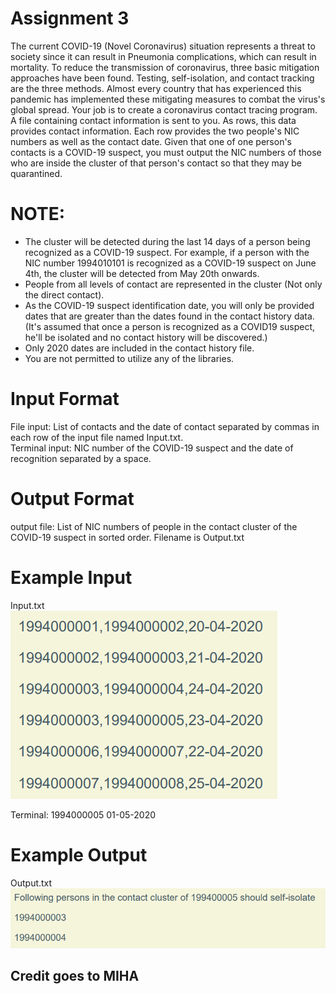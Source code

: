 # Assignment 3
The current COVID-19 (Novel Coronavirus) situation represents a 
threat to society since it can result in Pneumonia complications, 
which can result in mortality. To reduce the transmission of coronavirus, 
three basic mitigation approaches have been found. Testing, self-isolation, 
and contact tracking are the three methods. Almost every country that has 
experienced this pandemic has implemented these mitigating measures to 
combat the virus's global spread. Your job is to create a coronavirus 
contact tracing program. A file containing contact information is sent 
to you. As rows, this data provides contact information. Each row provides 
the two people's NIC numbers as well as the contact date. Given that one 
of one person's contacts is a COVID-19 suspect, you must output the NIC 
numbers of those who are inside the cluster of that person's contact 
so that they may be quarantined.

# NOTE:
* The cluster will be detected during the last 14 days of a person being 
recognized as a COVID-19 suspect. For example, if a person with the NIC 
number 1994010101 is recognized as a COVID-19 suspect on June 4th, the 
cluster will be detected from May 20th onwards.
* People from all levels of contact are represented in the cluster 
(Not only the direct contact).
* As the COVID-19 suspect identification date, you will only be provided 
dates that are greater than the dates found in the contact history data. 
(It's assumed that once a person is recognized as a COVID19 suspect, he'll 
be isolated and no contact history will be discovered.)
* Only 2020 dates are included in the contact history file. 
* You are not permitted to utilize any of the libraries.

# Input Format 
File input: List of contacts and the date of contact separated by commas 
in each row of the input file named Input.txt.  
Terminal input: NIC number of the COVID-19 suspect and the date of 
recognition separated by a space.

# Output Format
output file: List of NIC numbers of people in the contact cluster of the 
COVID-19 suspect in sorted order. Filename is Output.txt

# Example Input
Input.txt  
![](\static\1.png)
  
Terminal:
1994000005 01-05-2020  

# Example Output
Output.txt
![](\static\2.png)

## Credit goes to MIHA